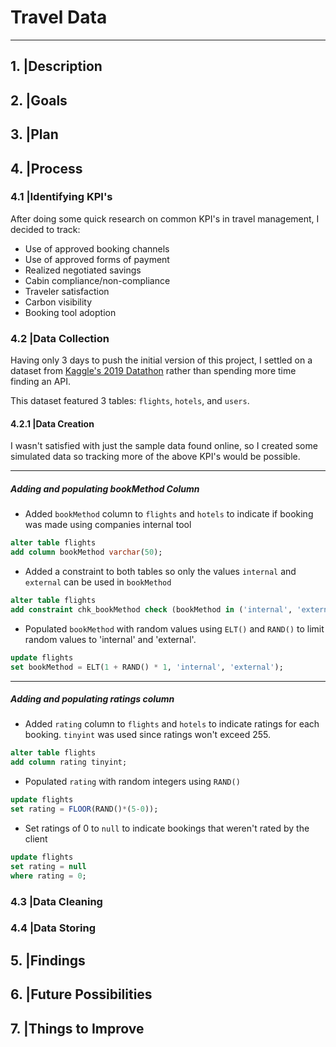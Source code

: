 # Travel Data

---

## 1. |Description

## 2. |Goals

## 3. |Plan

## 4. |Process
### 4.1 |Identifying KPI's
After doing some quick research on common KPI's in travel management, I decided to track:

- Use of approved booking channels
- Use of approved forms of payment
- Realized negotiated savings
- Cabin compliance/non-compliance
- Traveler satisfaction
- Carbon visibility
- Booking tool adoption

### 4.2 |Data Collection
Having only 3 days to push the initial version of this project, I settled on a dataset from [Kaggle's 2019 Datathon](https://www.kaggle.com/datasets/leomauro/argodatathon2019?select=flights.csv) rather than spending more time finding an API.

This dataset featured 3 tables: `flights`, `hotels`, and `users`. 

#### 4.2.1 |Data Creation
I wasn't satisfied with just the sample data found online, so I created some simulated data so tracking more of the above KPI's would be possible.

---
##### Adding and populating bookMethod Column
- Added `bookMethod` column to `flights` and `hotels` to indicate if booking was made using companies internal tool
```sql
alter table flights
add column bookMethod varchar(50);
```

- Added a constraint to both tables so only the values `internal` and `external` can be used in `bookMethod`
```sql
alter table flights
add constraint chk_bookMethod check (bookMethod in ('internal', 'external'));
```

- Populated `bookMethod` with random values using `ELT()` and `RAND()` to limit random values to 'internal' and 'external'.
```sql
update flights
set bookMethod = ELT(1 + RAND() * 1, 'internal', 'external');
```
---

##### Adding and populating ratings column
- Added `rating` column to `flights` and `hotels` to indicate ratings for each booking. `tinyint` was used since ratings won't exceed 255.
```sql
alter table flights
add column rating tinyint;
```

- Populated `rating` with random integers using `RAND()`
```sql
update flights
set rating = FLOOR(RAND()*(5-0));
```

- Set ratings of 0 to `null` to indicate bookings that weren't rated by the client
```sql
update flights
set rating = null
where rating = 0;
```

### 4.3 |Data Cleaning

### 4.4 |Data Storing

## 5. |Findings

## 6. |Future Possibilities

## 7. |Things to Improve
